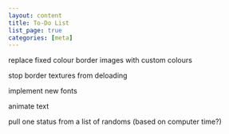 ```yaml
---
layout: content
title: To-Do List
list_page: true
categories: [meta]
---
```


replace fixed colour border images with custom colours

stop border textures from deloading

implement new fonts

animate text

pull one status from a list of randoms (based on computer time?)